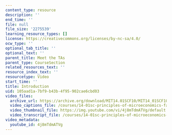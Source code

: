 ```yaml
---
content_type: resource
description: ''
end_time: ''
file: null
file_size: '2275539'
learning_resource_types: []
license: https://creativecommons.org/licenses/by-nc-sa/4.0/
ocw_type: ''
optional_tab_title: ''
optional_text: ''
parent_title: Meet the TAs
parent_type: CourseSection
related_resources_text: ''
resource_index_text: ''
resourcetype: Video
start_time: ''
title: Introduction
uid: 105aad1a-7bf9-b43b-4f95-902cae6cbd03
video_files:
  archive_url: https://archive.org/download/MIT14.01SCF10/MIT14_01SCF10_intro_300k.mp4
  video_captions_file: /courses/14-01sc-principles-of-microeconomics-fall-2011/8a6625d605fb5be18529144d2e50bcf8_4j8mTdmATVg.vtt
  video_thumbnail_file: https://img.youtube.com/vi/4j8mTdmATVg/default.jpg
  video_transcript_file: /courses/14-01sc-principles-of-microeconomics-fall-2011/52287638266367caf57b6d6a86c0e30c_4j8mTdmATVg.pdf
video_metadata:
  youtube_id: 4j8mTdmATVg
---
```

